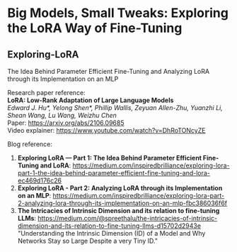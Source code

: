 # Big Models, Small Tweaks: Exploring the LoRA Way of Fine-Tuning
## Exploring-LoRA
The Idea Behind Parameter Efficient Fine-Tuning and Analyzing LoRA through its Implementation on an MLP

Research paper reference: <br>
**LoRA: Low-Rank Adaptation of Large Language Models** <br>
*Edward J. Hu\*, Yelong Shen\*, Phillip Wallis, Zeyuan Allen-Zhu, Yuanzhi Li, Shean Wang, Lu Wang, Weizhu Chen* <br>
Paper: https://arxiv.org/abs/2106.09685 <br>
Video explainer: https://www.youtube.com/watch?v=DhRoTONcyZE <br>

Blog reference:
1. **Exploring LoRA — Part 1: The Idea Behind Parameter Efficient Fine-Tuning and LoRA**: https://medium.com/inspiredbrilliance/exploring-lora-part-1-the-idea-behind-parameter-efficient-fine-tuning-and-lora-ec469d176c26
2. **Exploring LoRA - Part 2: Analyzing LoRA through its Implementation on an MLP**: https://medium.com/inspiredbrilliance/exploring-lora-part-2-analyzing-lora-through-its-implementation-on-an-mlp-fbc386036f6f
3. **The Intricacies of Intrinsic Dimension and its relation to  fine-tuning LLMs**: https://medium.com/@spreethalu/the-intricacies-of-intrinsic-dimension-and-its-relation-to-fine-tuning-llms-d15702d2943e
"Understanding the Intrinsic Dimension (ID) of a Model and Why Networks Stay so Large Despite a very Tiny ID."
